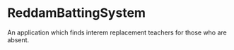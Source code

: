 # ReddamBattingSystem
An application which finds interem replacement teachers for those who are absent.
